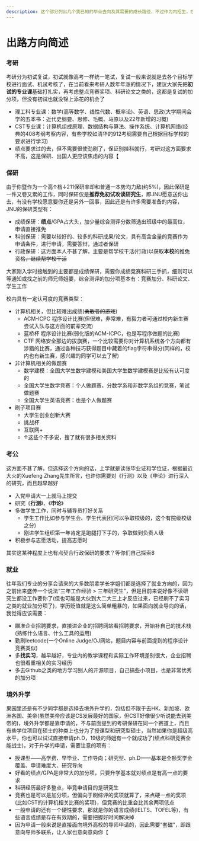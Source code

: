 ```yaml
---
description: 这个部分列出几个我已知的毕业去向及其需要的成长路径，不过作为内招生，在这块的说法也有一定的局限性
---
```


# 出路方向简述

### 考研

考研分为初试复试，初试就像高考一样统一笔试，复试一般来说就是去各个目标学校进行面试、机试考核了，在当前看来考研人数年年涨的情况下，建议大家先把**初试的专业课**基础打扎实，再考虑整点竞赛奖项、科研论文之类的，这都是复试的加分项，但没有初试也就没锦上添花的机会了

* 理工科专业课：数学(高等数学、线性代数、概率论)、英语、思政(大学期间会学的五本书：近代史纲要、思修、毛概、马原以及22年新增的习概)
* CST专业课：计算机组成原理、数据结构与算法、操作系统、计算机网络(经典的408考纲考察内容，有些学校如清华的912考纲需要自己根据目标学校的要求进行学习)
* 绩点要求过的去，但不需要很使劲刷了，保证别挂科就行，考研对这方面要求不高，这是保研、出国人更应该焦虑的内容【

### 保研

由于你暨作为一个高↑档↓211保研率却和普通一本势均力敌(约5%)，因此保研是一件又卷又累的工作，同时保研仅是**推荐免初试攻读研究生**，即JNU愿意送你出去，有没有学校愿意要你还是另外一回事，因此还是有许多需要准备的内容，JNU的保研类型有：

* 成绩保研：**绩点**/GPA占大头，加少量综合测评分数筛选出班级中的最高位，申请直接推免
* 科创保研：需要以较好的、较多的科研成果/论文，具有高含金量的竞赛作为申请条件，进行申请，需要答辩，通过者保研
* 行政保研：这方面本人不甚了解，主要是帮学校干活(行政)以获取**本校**的推免资格~~，继续帮学校干活~~

大家刚入学时接触到的主要都是成绩保研，需要你成绩竞赛科研三手抓，细则可以等通知或找之前的师兄师姐要，综合测评的加分项基本有：竞赛加分、科研论文、学生工作

校内具有一定认可度的竞赛类型：

* 计算机相关，但比较难出成绩(~~勇敢者的游戏~~)
  * ACM-ICPC 程序设计比赛(但很难，非常难，有毅力者可通过校内新生赛尝试入队与这方面的前辈交流)
  * 蓝桥杯 程序设计比赛(弱化版的ACM-ICPC，也是写程序做题的比赛)
  * CTF 网络安全那边的拔旗赛，一个比较需要你对计算机系统各个方向都有涉猎的比赛，通过各种技巧获得题目中藏着的flag字符串得分(同样的，校内也有新生赛，感兴趣的同学可以去了解)
* 非计算机相关的做题赛
  * 数学建模：全国大学生数学建模和美国大学生数学建模赛是比较有认可度的
  * 全国大学生数学竞赛：个人做题赛，分数学系和非数学系组的竞赛，笔试做题赛
  * 全国大学生英语竞赛：也是个人做题赛
* 刷子项目赛
  * 大学生创业创新大赛
  * 挑战杯
  * 互联网+
  * ↑这些个不多说，搜了就有很多相关资料

### 考公

这方面不甚了解，但选择这个方向的话，上学就是读张毕业证和学位证，根据最近大火的Xuefeng Zhang先生所言，也许你需要对《行测》以及《申论》进行深入的研究，而且越早越好

* 入党申请大一上就马上提交
* 研究《**行测**》、《**申论**》
* 多做学生工作，同时与辅导员打好关系
  * 学生工作比如参与学生会、学生代表团(可以争取校级的，这个有院级校级之分)
  * 刚进学生组织第一年肯定是跑腿打下手的，争取做到负责人级
* 积极参与志愿活动，提高志愿时

其实这某种程度上也有点契合行政保研的要求？等你们自己探索8

### 就业

往年我们专业的分享会请来的大多数朋辈学长学姐们都是选择了就业方向的，因为之前出来盛传一个说法“三年工作经验 > 三年研究生”，但是目前来说好像不读研究生都没工作要你了(但也可能是大伙到大二大三上才反应过来，已经刷不了实习之类的就业加分项了)，学历贬值就是这么简单粗暴的，如果面向就业导向的话，我觉得应该需要：

* 瞄准企业招聘要求，直接进企业的招聘网站看招聘要求，开始补自己的技术栈(熟练什么语言、什么工具的运用)
* 勤刷leetcode(一个Online Judge/OJ网站，题目内容与前面提到的程序设计竞赛类似)
* 多**找实习**，越早越好，专业内的教学课程和实际工作环境差别很大，企业招聘也很看重相关的实习经历
* 多去Github之类的地方学习别人的开源项目，自己搞些小项目，也是非常优秀的加分项

### 境外升学

果园里还是有不少同学都是选择去境外升学的，包括但不限于去HK、新加坡、欧洲各国、美帝(虽然美帝应该是CS发展最好的国家，但CST好像很少听说能去到美帝的)，境外升学都是靠申请的，不与前面提到的考研保研在同一个赛道上，而且有些学位项目在硕士的种类上也分为了授课型和研究型硕士，当然如果你是超级高水平，你也可以试试直接申请ph.D，19级的师姐有一个就成功了(绩点科研竞赛全能战士)，对于升学的申请，需要注意的项有：

* 授课型——高学费、早毕业、工作导向；研究型、ph.D——基本是全额奖学金覆盖、申请难度大、研究导向
* 好看的绩点/GPA是非常大的加分项，只要升学基本就对绩点是有高一点的要求
* 科研经历最好多整点，毕竟申请目的是研究生
* 竞赛也是可以是加分项，但偏向于刷综评的奖项就算了，来点硬一点的奖项(比如CST的计算机相关比赛的奖项)，但竞赛的比重会比其余两项低点
* 一般申请的还有一个硬性要求，那就是你的语言成绩(IELTS、TOFEL等)，有些语言成绩是存在有效期的，需要把握好时间解决掉
* 因为申请一般来说是直接面向境外高校的导师申请的，因此需要“套磁”，即跟意向导师多联系，让人家也意向意向你【

